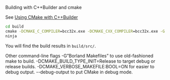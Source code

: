 Building with C++Builder and cmake

See [Using CMake with C++Builder](https://docwiki.embarcadero.com/RADStudio/Athens/en/Using_CMake_with_C%2B%2B_Builder)

``` cmd
cd build
cmake -DCMAKE_C_COMPILER=bcc32x.exe -DCMAKE_CXX_COMPILER=bcc32x.exe -G Ninja ../
ninja
```

You will find the build results in `build/src/`.

Other command-line flags
-G”Borland Makefiles” to use old-fashioned make to build.
-DCMAKE_BUILD_TYPE_INIT=Release to target debug or release builds.
-DCMAKE_VERBOSE_MAKEFILE:BOOL=ON for easier to debug output.
--debug-output to put CMake in debug mode.